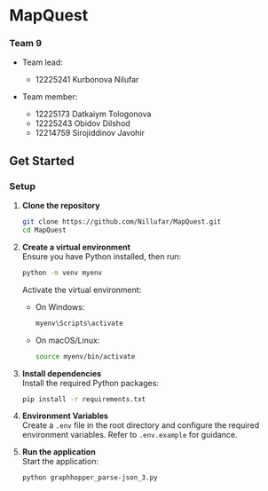 # MapQuest
### Team 9

- Team lead:
    - 12225241   Kurbonova Nilufar

- Team member:   
    - 12225173   Datkaiym Tologonova
    - 12225243   Obidov Dilshod
    - 12214759   Sirojiddinov Javohir 


## Get Started

### Setup

1. **Clone the repository**  
    ```bash
    git clone https://github.com/Nillufar/MapQuest.git
    cd MapQuest
    ```
2. **Create a virtual environment**  
    Ensure you have Python installed, then run:  
    ```bash
    python -m venv myenv
    ```

    Activate the virtual environment:
    - On Windows:  
        ```bash
        myenv\Scripts\activate
        ```
    - On macOS/Linux:  
        ```bash
        source myenv/bin/activate
        ```

3. **Install dependencies**  
    Install the required Python packages:  
    ```bash
    pip install -r requirements.txt
    ```
    
4. **Environment Variables**  
    Create a `.env` file in the root directory and configure the required environment variables. Refer to `.env.example` for guidance.

5. **Run the application**  
    Start the application:  
    ```bash
    python graphhopper_parse-json_3.py
    ```

